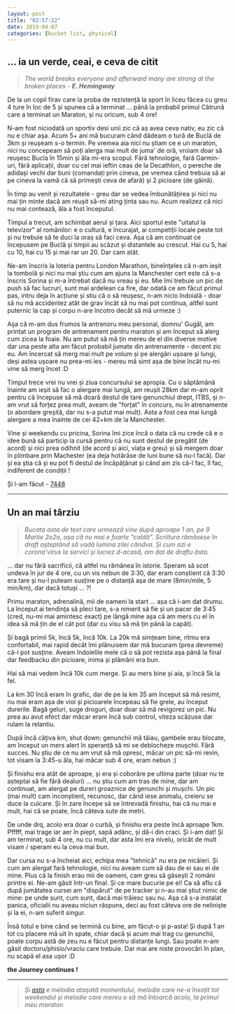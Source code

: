 ```yaml
---
layout: post
title: "03:57:22"
date: 2019-04-07
categories: [bucket list, physical]
---
```



## ... ia un verde, ceai, e ceva de citit 

> _The world breaks everyone and afterward many are strong at the broken places_ - **_E. Hemingway_**

De la un copil firav care la proba de rezistență la sport în liceu făcea cu greu 4 ture în loc de 5 și spunea că a terminat ... până la probabil primul Cătrună care a terminat un Maraton, și nu oricum, sub 4 ore!

N-am fost niciodată un sportiv desi unii zic că aș avea ceva nativ, eu zic că nu e chiar așa. Acum 5+ ani mă bucuram când dădeam o tură de Buclă de 3km și reușeam s-o termin. Pe vremea aia nici nu știam ce e un maraton, nici nu concepeam să poți alerga mai mult de juma' de oră, vroiam doar să reușesc Bucla în 15min și ăla mi-era scopul. Fără tehnologie, fară Garmin-uri, fără aplicații, doar cu cel mai ieftin ceas de la Decathlon, o pereche de adidași vechi dar buni (comandați prin cineva, pe vremea când trebuia să ai pe cineva la vamă că să primești ceva de afară) și 2 picioare (de găină).

În timp au venit și rezultatele - greu dar se vedea îmbunătățirea și nici nu mai țin minte dacă am reușit să-mi ating ținta sau nu. Acum realizez că nici nu mai contează, ăla a fost începutul.

Timpul a trecut, am schimbat aerul și țara. Aici sportul este "uitatul la televizor" al românilor: e o cultură, e încurajat, ai competiții locale peste tot și nu trebuie să te duci la oraș să faci ceva. Așa că am continuat ce începusem pe Buclă și timpii au scăzut și distantele au crescut. Hai cu 5, hai cu 10, hai cu 15 și mai rar un 20. Dar cam atât.

Ne-am înscris la loteria pentru London Marathon, bineînţeles că n-am ieșit la tombolă și nici nu mai știu cum am ajuns la Manchester cert este că s-a înscris Sorina și m-a întrebat dacă nu vreau și eu. Mie îmi trebuie un pic de push să fac lucruri, sunt mai ardelean ca fire, dar odată ce am făcut primul pas, intru deja în acțiune și stiu că o să reușesc, n-am nicio îndoială - doar să nu mă accidentez atât de grav încât să nu mai pot continua, altfel sunt puternic la cap și corpu n-are încotro decât să mă urmeze :)

Așa că m-am dus frumos la antrenoru meu personal, domnu' Gugăl, am printat un program de antrenament pentru maraton și am început să alerg cum zicea la foaie. Nu am putut să mă țin mereu de el din diverse motive dar una peste alta am făcut probabil jumate din antrenamente - decent zic eu. Am încercat să merg mai mult pe volum și pe alergări ușoare și lungi, deși astea ușoare nu prea-mi ies - mereu mă simt așa de bine încât nu-mi vine să merg încet :D

Timpul trece vrei nu vrei și ziua concursului se apropia. Cu o săptămână înainte am ieșit să fac o alergare mai lungă, am reușit 28km dar m-am oprit pentru că începuse să mă doară destul de tare genunchiul drept, ITBS, și n-am vrut să forțez prea mult, aveam de "forțat" în concurs, nu în atrenamente (o abordare greșită, dar nu s-a putut mai mult). Asta a fost cea mai lungă alergare a mea înainte de cei 42+km de la Manchester.

Vine și weekendu cu pricina, Sorina îmi zice încă o data că nu crede că e o idee bună să particip la cursă pentru că nu sunt destul de pregătit (de acord) și nici prea odihnit (de acord și aici, viața e greu) și să mergem doar în plimbare prin Machester (ea deja hotărâse de luni bune să nu-l facă). Dar și ea știa că și eu pot fi destul de încăpățânat și când am zis că-l fac, îl fac, indiferent de condiții !

Și l-am făcut - [7448](https://results.sporthive.com/events/6488812689306147584/races/450756/bib/7448)

---

## Un an mai târziu

> _Bucata asta de text care urmează vine după aproape 1 an, pe 9 Martie 2o2o, așa că nu mai e foarte "caldă". Scriitura rămăsese în draft așteptând să vadă lumina zilei cândva. Și cum azi e corona'virus la servici și lucrez d-acasă, am dat de draftu ăsta._

... dar nu fără sacrificii, că altfel nu rămânea în istorie. Speram să scot undeva în jur de 4 ore, cu un vis nebun de 3:30, dar eram conștient că 3:30 era tare și nu-l puteam susține pe o distanță așa de mare (8min/mile, 5 min/km), dar dacă totuși ... ?!

Primu maraton, adrenalină, mii de oameni la start ... așa că i-am dat drumu. La început ai tendința să pleci tare, s-a nimerit să fie și un pacer de 3:45 (cred, nu-mi mai amintesc exact) pe lângă mine așa că am mers cu el în idea să mă țin de el cât pot (dar cu visu să mă țin până la capăt).

Și bagă primii 5k, încă 5k, încă 10k. La 20k mă simțeam bine, ritmu era confortabil, mai rapid decât îmi plănuisem dar mă bucuram (prea devreme) că-l pot susține. Aveam îndoielile mele că o să pot rezista așa până la final dar feedbacku din picioare, inima și plămâni era bun.

Hai să mai vedem încă 10k cum merge. Și au mers bine și aia, și încă 5k la fel.

La km 30 încă eram în grafic, dar de pe la km 35 am început să mă resimt, nu mai eram așa de vioi și picioarele începeau să fie grele, au început durerile. Bagă geluri, suge droguri, doar doar să mă revigorez un pic. Nu prea au avut efect dar măcar eram încă sub control, viteza scăzuse dar rulam la relantiu.

După încă câțiva km, shut down: genunchii mă tăiau, gambele erau blocate, am început un mers alert în speranță să mi se deblocheze mușchii. Fără succes. Nu știu de ce nu am vrut să mă opresc, măcar un pic să-mi revin, tot visam la 3:45-u ăla, hai măcar sub 4 ore, eram nebun :)

Și finishu era atât de aproape, și era și coborâre pe ultima parte (doar nu te așteptai să fie fără dealuri) ... nu știu cum am tras de mine, dar am continuat, am alergat pe dureri groaznice de genunchi și mușchi. Un pic (mai mult) cam inconștient, recunosc, dar când iese animalu, creieru se duce la culcare. Și în zare începe să se întrevadă finishu, hai că nu mai e mult, hai că se poate, încă câteva sute de metri.

De unde drq, acolo era doar o curbă, și finishu era peste încă aproape 1km. Pfffff, mai trage iar aer în piept, sapă adânc, și dă-i din craci. Și i-am dat! Și am terminat, sub 4 ore, nu cu mult, dar asta îmi era nivelu, oricât de mult visam / speram eu la ceva mai bun.

Dar cursa nu s-a încheiat aici, echipa mea "tehnică" nu era pe nicăieri. Și cum am alergat fară tehnologie, nici nu aveam cum să dau de ei sau ei de mine. Plus că la finish erau mii de oameni, cam greu să găsești 2 români printre ei. Ne-am găsit într-un final. Și ce mare bucurie pe ei! Ca să aflu că după jumătatea cursei am "dispărut" de pe tracker și n-au mai știut nimic de mine: pe unde sunt, cum sunt, dacă mai trăiesc sau nu. Așa că s-a instalat panica, oficialii nu aveau niciun răspuns, deci au fost câteva ore de neliniște și la ei, n-am suferit singur.

Însă totul e bine când se termină cu bine, am făcut-o și p-asta!
Și după 1 an tot cu placere mă uit în spate, chiar dacă și acum mai trag cu genunchii, poate corpu astă de zeu nu e făcut pentru distanțe lungi. Sau poate n-am găsit doctoru/phisio/vraciu care trebuie. Dar mai are niste provocări în plan, nu scapă el asa ușor :D


**the Journey continues !**

---

> _Și [asta](https://www.youtube.com/watch?v=IPXIgEAGe4U) e melodia atașată momentului, melodie care ne-a însoțit tot weekendul și melodie care mereu o să mă întoarcă acolo, la primul meu maraton_
